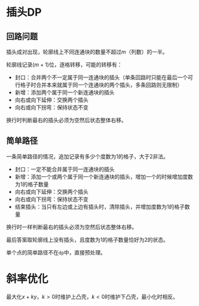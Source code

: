 # 插头DP

## 回路问题

插头成对出现，轮廓线上不同连通块的数量不超过$m$（列数）的一半。

轮廓线记录$(m+1)$位，逐格转移，可能的转移有：

- 封口：合并两个不一定属于同一连通块的插头（单条回路时只能在最后一个可行格子时合并本来就属于同一个连通块的两个插头，多条回路则无限制）
- 新增：添加两个属于同一个新连通块的插头
- 向右或向下延伸：交换两个插头
- 向右或向下拐弯：保持状态不变

换行时判断最右的插头必须为空然后状态整体右移。

## 简单路径

一条简单路径的情况，追加记录有多少个度数为$1$的格子，大于$2$非法。

- 封口：一定不能合并属于同一连通块的插头
- 新增：添加一个或两个属于同一个新连通块的插头，增加一个的时候增加度数为$1$的格子数量
- 向右或向下延伸：交换两个插头
- 向右或向下拐弯：保持状态不变
- 结束插头：当只有左边或上边有插头时，清除插头，并增加度数为$1$的格子数量

换行时一样判断最右的插头必须为空然后状态整体右移。

最后答案取轮廓线上没有插头，且度数为$1$的格子数量恰好为$2$的状态。

单个点的简单路径不在`dp`中，直接预处理。

# 斜率优化

最大化$x+ky$，$k>0$时维护上凸壳，$k<0$时维护下凸壳，最小化时相反。